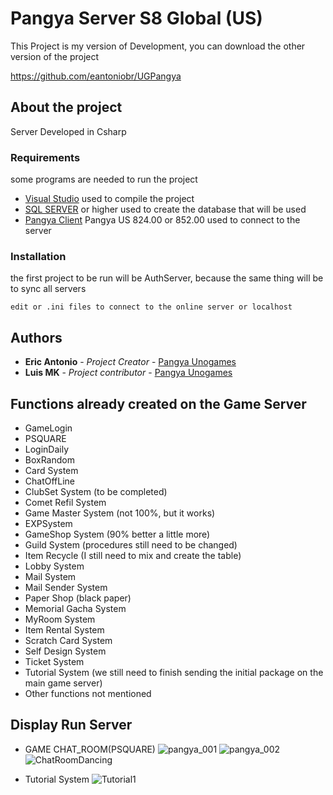 # Pangya Server S8 Global (US)

This Project is my version of Development, you can download the other version of the project

https://github.com/eantoniobr/UGPangya

## About the project

Server Developed in Csharp

### Requirements

some programs are needed to run the project

* [Visual Studio](https://visualstudio.microsoft.com/pt-br/) used to compile the project
* [SQL SERVER](https://www.microsoft.com/pt-br/sql-server/sql-server-downloads) or higher used to create the database that will be used
* [Pangya Client](https://drive.google.com/file/d/0B_RaG0yzITpIY3Foa0lZZlRMVVk/view) Pangya US 824.00 or 852.00 used to connect to the server

### Installation

the first project to be run will be AuthServer, because the same thing will be to sync all servers

``
edit or .ini files to connect to the online server or localhost
``

## Authors

* **Eric Antonio** - *Project Creator* - [Pangya Unogames](https://github.com/eantoniobr)
* **Luis MK** - *Project contributor* - [Pangya Unogames](https://github.com/luismk)

## Functions already created on the Game Server
* GameLogin
* PSQUARE
* LoginDaily
* BoxRandom
* Card System
* ChatOffLine
* ClubSet System (to be completed)
* Comet Refil System
* Game Master System (not 100%, but it works)
* EXPSystem
* GameShop System (90% better a little more)
* Guild System (procedures still need to be changed)
* Item Recycle (I still need to mix and create the table)
* Lobby System
* Mail System
* Mail Sender System
* Paper Shop (black paper)
* Memorial Gacha System
* MyRoom System
* Item Rental System
* Scratch Card System
* Self Design System
* Ticket System
* Tutorial System (we still need to finish sending the initial package on the main game server)
* Other functions not mentioned


## Display Run Server 

* GAME CHAT_ROOM(PSQUARE)
![pangya_001](https://user-images.githubusercontent.com/27017433/80647538-06390c80-8a45-11ea-872b-4792f27a5f31.jpg)
![pangya_002](https://user-images.githubusercontent.com/27017433/80647541-076a3980-8a45-11ea-891c-cf118744a605.jpg)
![ChatRoomDancing](https://user-images.githubusercontent.com/27017433/80647964-b4dd4d00-8a45-11ea-932c-aa2bcff32a14.png)

* Tutorial System
![Tutorial1](https://user-images.githubusercontent.com/27017433/80647978-bc045b00-8a45-11ea-910f-3791b8c1efe7.png)

